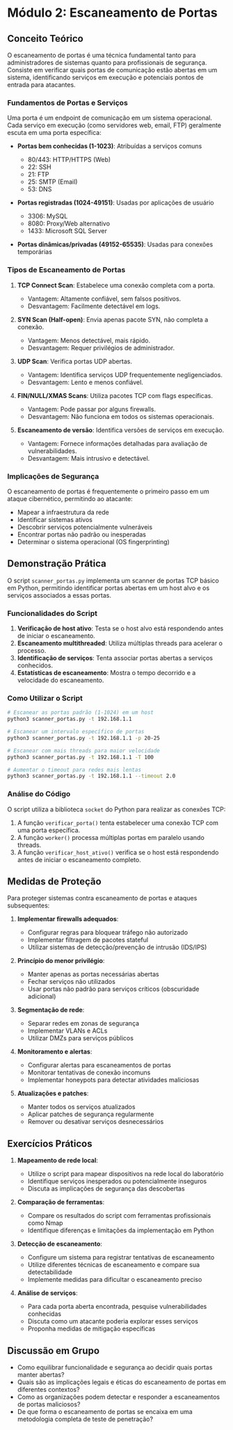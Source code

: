 # Módulo 2: Escaneamento de Portas

## Conceito Teórico

O escaneamento de portas é uma técnica fundamental tanto para administradores de sistemas quanto para profissionais de segurança. Consiste em verificar quais portas de comunicação estão abertas em um sistema, identificando serviços em execução e potenciais pontos de entrada para atacantes.

### Fundamentos de Portas e Serviços

Uma porta é um endpoint de comunicação em um sistema operacional. Cada serviço em execução (como servidores web, email, FTP) geralmente escuta em uma porta específica:

- **Portas bem conhecidas (1-1023)**: Atribuídas a serviços comuns
  - 80/443: HTTP/HTTPS (Web)
  - 22: SSH
  - 21: FTP
  - 25: SMTP (Email)
  - 53: DNS

- **Portas registradas (1024-49151)**: Usadas por aplicações de usuário
  - 3306: MySQL
  - 8080: Proxy/Web alternativo
  - 1433: Microsoft SQL Server

- **Portas dinâmicas/privadas (49152-65535)**: Usadas para conexões temporárias

### Tipos de Escaneamento de Portas

1. **TCP Connect Scan**: Estabelece uma conexão completa com a porta.
   - Vantagem: Altamente confiável, sem falsos positivos.
   - Desvantagem: Facilmente detectável em logs.

2. **SYN Scan (Half-open)**: Envia apenas pacote SYN, não completa a conexão.
   - Vantagem: Menos detectável, mais rápido.
   - Desvantagem: Requer privilégios de administrador.

3. **UDP Scan**: Verifica portas UDP abertas.
   - Vantagem: Identifica serviços UDP frequentemente negligenciados.
   - Desvantagem: Lento e menos confiável.

4. **FIN/NULL/XMAS Scans**: Utiliza pacotes TCP com flags específicas.
   - Vantagem: Pode passar por alguns firewalls.
   - Desvantagem: Não funciona em todos os sistemas operacionais.

5. **Escaneamento de versão**: Identifica versões de serviços em execução.
   - Vantagem: Fornece informações detalhadas para avaliação de vulnerabilidades.
   - Desvantagem: Mais intrusivo e detectável.

### Implicações de Segurança

O escaneamento de portas é frequentemente o primeiro passo em um ataque cibernético, permitindo ao atacante:

- Mapear a infraestrutura da rede
- Identificar sistemas ativos
- Descobrir serviços potencialmente vulneráveis
- Encontrar portas não padrão ou inesperadas
- Determinar o sistema operacional (OS fingerprinting)

## Demonstração Prática

O script `scanner_portas.py` implementa um scanner de portas TCP básico em Python, permitindo identificar portas abertas em um host alvo e os serviços associados a essas portas.

### Funcionalidades do Script

1. **Verificação de host ativo**: Testa se o host alvo está respondendo antes de iniciar o escaneamento.
2. **Escaneamento multithreaded**: Utiliza múltiplas threads para acelerar o processo.
3. **Identificação de serviços**: Tenta associar portas abertas a serviços conhecidos.
4. **Estatísticas de escaneamento**: Mostra o tempo decorrido e a velocidade do escaneamento.

### Como Utilizar o Script

```bash
# Escanear as portas padrão (1-1024) em um host
python3 scanner_portas.py -t 192.168.1.1

# Escanear um intervalo específico de portas
python3 scanner_portas.py -t 192.168.1.1 -p 20-25

# Escanear com mais threads para maior velocidade
python3 scanner_portas.py -t 192.168.1.1 -T 100

# Aumentar o timeout para redes mais lentas
python3 scanner_portas.py -t 192.168.1.1 --timeout 2.0
```

### Análise do Código

O script utiliza a biblioteca `socket` do Python para realizar as conexões TCP:

1. A função `verificar_porta()` tenta estabelecer uma conexão TCP com uma porta específica.
2. A função `worker()` processa múltiplas portas em paralelo usando threads.
3. A função `verificar_host_ativo()` verifica se o host está respondendo antes de iniciar o escaneamento completo.

## Medidas de Proteção

Para proteger sistemas contra escaneamento de portas e ataques subsequentes:

1. **Implementar firewalls adequados**:
   - Configurar regras para bloquear tráfego não autorizado
   - Implementar filtragem de pacotes stateful
   - Utilizar sistemas de detecção/prevenção de intrusão (IDS/IPS)

2. **Princípio do menor privilégio**:
   - Manter apenas as portas necessárias abertas
   - Fechar serviços não utilizados
   - Usar portas não padrão para serviços críticos (obscuridade adicional)

3. **Segmentação de rede**:
   - Separar redes em zonas de segurança
   - Implementar VLANs e ACLs
   - Utilizar DMZs para serviços públicos

4. **Monitoramento e alertas**:
   - Configurar alertas para escaneamentos de portas
   - Monitorar tentativas de conexão incomuns
   - Implementar honeypots para detectar atividades maliciosas

5. **Atualizações e patches**:
   - Manter todos os serviços atualizados
   - Aplicar patches de segurança regularmente
   - Remover ou desativar serviços desnecessários

## Exercícios Práticos

1. **Mapeamento de rede local**:
   - Utilize o script para mapear dispositivos na rede local do laboratório
   - Identifique serviços inesperados ou potencialmente inseguros
   - Discuta as implicações de segurança das descobertas

2. **Comparação de ferramentas**:
   - Compare os resultados do script com ferramentas profissionais como Nmap
   - Identifique diferenças e limitações da implementação em Python

3. **Detecção de escaneamento**:
   - Configure um sistema para registrar tentativas de escaneamento
   - Utilize diferentes técnicas de escaneamento e compare sua detectabilidade
   - Implemente medidas para dificultar o escaneamento preciso

4. **Análise de serviços**:
   - Para cada porta aberta encontrada, pesquise vulnerabilidades conhecidas
   - Discuta como um atacante poderia explorar esses serviços
   - Proponha medidas de mitigação específicas

## Discussão em Grupo

- Como equilibrar funcionalidade e segurança ao decidir quais portas manter abertas?
- Quais são as implicações legais e éticas do escaneamento de portas em diferentes contextos?
- Como as organizações podem detectar e responder a escaneamentos de portas maliciosos?
- De que forma o escaneamento de portas se encaixa em uma metodologia completa de teste de penetração?
